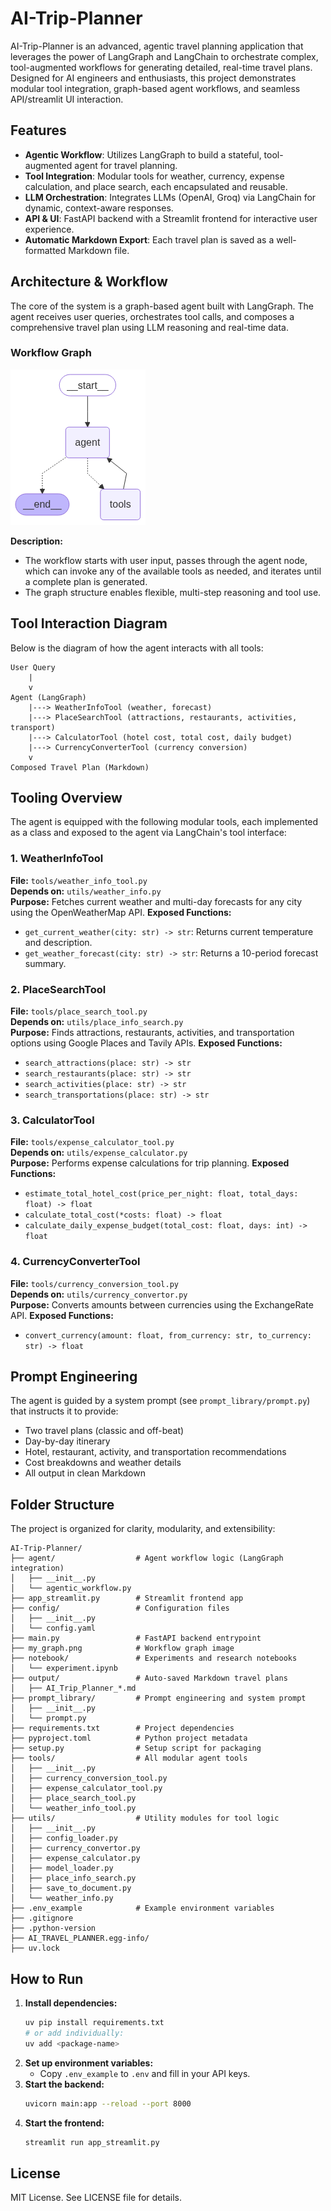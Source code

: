 # AI-Trip-Planner

AI-Trip-Planner is an advanced, agentic travel planning application that leverages the power of LangGraph and LangChain to orchestrate complex, tool-augmented workflows for generating detailed, real-time travel plans. Designed for AI engineers and enthusiasts, this project demonstrates modular tool integration, graph-based agent workflows, and seamless API/streamlit UI interaction.

## Features

- **Agentic Workflow**: Utilizes LangGraph to build a stateful, tool-augmented agent for travel planning.
- **Tool Integration**: Modular tools for weather, currency, expense calculation, and place search, each encapsulated and reusable.
- **LLM Orchestration**: Integrates LLMs (OpenAI, Groq) via LangChain for dynamic, context-aware responses.
- **API & UI**: FastAPI backend with a Streamlit frontend for interactive user experience.
- **Automatic Markdown Export**: Each travel plan is saved as a well-formatted Markdown file.

## Architecture & Workflow

The core of the system is a graph-based agent built with LangGraph. The agent receives user queries, orchestrates tool calls, and composes a comprehensive travel plan using LLM reasoning and real-time data.

### Workflow Graph

![Workflow Graph](my_graph.png)

**Description:**
- The workflow starts with user input, passes through the agent node, which can invoke any of the available tools as needed, and iterates until a complete plan is generated.
- The graph structure enables flexible, multi-step reasoning and tool use.

## Tool Interaction Diagram

Below is the diagram of how the agent interacts with all tools:

```
User Query
	|
	v
Agent (LangGraph)
	|---> WeatherInfoTool (weather, forecast)
	|---> PlaceSearchTool (attractions, restaurants, activities, transport)
	|---> CalculatorTool (hotel cost, total cost, daily budget)
	|---> CurrencyConverterTool (currency conversion)
	v
Composed Travel Plan (Markdown)
```

## Tooling Overview

The agent is equipped with the following modular tools, each implemented as a class and exposed to the agent via LangChain's tool interface:

### 1. WeatherInfoTool
**File:** `tools/weather_info_tool.py`  
**Depends on:** `utils/weather_info.py`  
**Purpose:** Fetches current weather and multi-day forecasts for any city using the OpenWeatherMap API.
**Exposed Functions:**
  - `get_current_weather(city: str) -> str`: Returns current temperature and description.
  - `get_weather_forecast(city: str) -> str`: Returns a 10-period forecast summary.

### 2. PlaceSearchTool
**File:** `tools/place_search_tool.py`  
**Depends on:** `utils/place_info_search.py`  
**Purpose:** Finds attractions, restaurants, activities, and transportation options using Google Places and Tavily APIs.
**Exposed Functions:**
  - `search_attractions(place: str) -> str`
  - `search_restaurants(place: str) -> str`
  - `search_activities(place: str) -> str`
  - `search_transportations(place: str) -> str`

### 3. CalculatorTool
**File:** `tools/expense_calculator_tool.py`  
**Depends on:** `utils/expense_calculator.py`  
**Purpose:** Performs expense calculations for trip planning.
**Exposed Functions:**
  - `estimate_total_hotel_cost(price_per_night: float, total_days: float) -> float`
  - `calculate_total_cost(*costs: float) -> float`
  - `calculate_daily_expense_budget(total_cost: float, days: int) -> float`

### 4. CurrencyConverterTool
**File:** `tools/currency_conversion_tool.py`  
**Depends on:** `utils/currency_convertor.py`  
**Purpose:** Converts amounts between currencies using the ExchangeRate API.
**Exposed Functions:**
  - `convert_currency(amount: float, from_currency: str, to_currency: str) -> float`


## Prompt Engineering

The agent is guided by a system prompt (see `prompt_library/prompt.py`) that instructs it to provide:
- Two travel plans (classic and off-beat)
- Day-by-day itinerary
- Hotel, restaurant, activity, and transportation recommendations
- Cost breakdowns and weather details
- All output in clean Markdown

## Folder Structure

The project is organized for clarity, modularity, and extensibility:

```
AI-Trip-Planner/
├── agent/                  # Agent workflow logic (LangGraph integration)
│   ├── __init__.py
│   └── agentic_workflow.py
├── app_streamlit.py        # Streamlit frontend app
├── config/                 # Configuration files
│   ├── __init__.py
│   └── config.yaml
├── main.py                 # FastAPI backend entrypoint
├── my_graph.png            # Workflow graph image
├── notebook/               # Experiments and research notebooks
│   └── experiment.ipynb
├── output/                 # Auto-saved Markdown travel plans
│   ├── AI_Trip_Planner_*.md
├── prompt_library/         # Prompt engineering and system prompt
│   ├── __init__.py
│   └── prompt.py
├── requirements.txt        # Project dependencies
├── pyproject.toml          # Python project metadata
├── setup.py                # Setup script for packaging
├── tools/                  # All modular agent tools
│   ├── __init__.py
│   ├── currency_conversion_tool.py
│   ├── expense_calculator_tool.py
│   ├── place_search_tool.py
│   └── weather_info_tool.py
├── utils/                  # Utility modules for tool logic
│   ├── __init__.py
│   ├── config_loader.py
│   ├── currency_convertor.py
│   ├── expense_calculator.py
│   ├── model_loader.py
│   ├── place_info_search.py
│   ├── save_to_document.py
│   └── weather_info.py
├── .env_example            # Example environment variables
├── .gitignore
├── .python-version
├── AI_TRAVEL_PLANNER.egg-info/
├── uv.lock
```

## How to Run

1. **Install dependencies:**
	```sh
	uv pip install requirements.txt
	# or add individually:
	uv add <package-name>
	```
2. **Set up environment variables:**
	- Copy `.env_example` to `.env` and fill in your API keys.
3. **Start the backend:**
	```sh
	uvicorn main:app --reload --port 8000
	```
4. **Start the frontend:**
	```sh
	streamlit run app_streamlit.py
	```


## License

MIT License. See LICENSE file for details.


[def]: my_graph.png